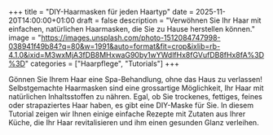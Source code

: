 +++
title = "DIY-Haarmasken für jeden Haartyp"
date = 2025-11-20T14:00:00+01:00
draft = false
description = "Verwöhnen Sie Ihr Haar mit einfachen, natürlichen Haarmasken, die Sie zu Hause herstellen können."
image = "https://images.unsplash.com/photo-1512084747998-038941f49b84?q=80&w=1991&auto=format&fit=crop&ixlib=rb-4.1.0&ixid=M3wxMjA3fDB8MHxwaG90by1wYWdlfHx8fGVufDB8fHx8fA%3D%3D"
categories = ["Haarpflege", "Tutorials"]
+++

Gönnen Sie Ihrem Haar eine Spa-Behandlung, ohne das Haus zu verlassen! Selbstgemachte Haarmasken sind eine grossartige Möglichkeit, Ihr Haar mit natürlichen Inhaltsstoffen zu nähren. Egal, ob Sie trockenes, fettiges, feines oder strapaziertes Haar haben, es gibt eine DIY-Maske für Sie. In diesem Tutorial zeigen wir Ihnen einige einfache Rezepte mit Zutaten aus Ihrer Küche, die Ihr Haar revitalisieren und ihm einen gesunden Glanz verleihen.

